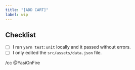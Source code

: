 ```yaml
---
title: "[ADD CART]"
label: wip
---
```

## Checklist

<!-- Before submitting your pull request please make sure you checked the following tasks: -->

- [ ] I ran `yarn test:unit` locally and it passed without errors.
- [ ] I only edited the `src/assets/data.json` file.

<!-- To check a task, put a "x" between the brackets, similar to [x] -->

<!-- If you are ready to merge remove wip label -->

/cc @YasiOnFire
